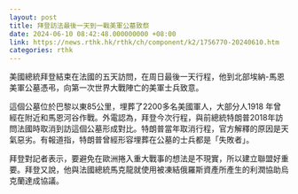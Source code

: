 ```yaml
---
layout: post
title: 拜登訪法最後一天到一戰美軍公墓致祭
date: 2024-06-10 08:42:48.000000000 +08:00
link: https://news.rthk.hk/rthk/ch/component/k2/1756770-20240610.htm
categories: rthk
---
```


美國總統拜登結束在法國的五天訪問，在周日最後一天行程，他到北部埃納-馬恩美軍公墓憑弔，向第一次世界大戰陣亡的美軍士兵致意。

這個公墓位於巴黎以東85公里，埋葬了2200多名美國軍人，大部分人1918 年曾經在附近和馬恩河谷作戰。外電認為，拜登今次行程，與前總統特朗普2018年訪問法國時取消到訪這個公墓形成對比。特朗普當年取消行程，官方解釋的原因是天氣惡劣。有報道指，特朗普曾經形容埋葬在公墓的士兵都是「失敗者」。

拜登對記者表示，要避免在歐洲捲入重大戰事的想法是不現實，所以建立聯盟好重要。拜登又說，他與法國總統馬克龍就使用被凍結俄羅斯資產所產生的利潤協助烏克蘭達成協議。
